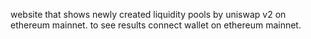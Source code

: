 website that shows newly created liquidity pools by uniswap v2 on ethereum mainnet.
to see results connect wallet on ethereum mainnet.
